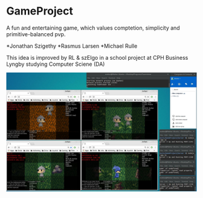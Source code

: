 # GameProject

A fun and entertaining game, which values comptetion, simplicity and primitive-balanced pvp.
 

*Jonathan Szigethy
*Rasmus Larsen
*Michael Rulle

This idea is improved by RL & szEIgo in a school project at CPH Business Lyngby studying Computer Sciene (DA)

![alt tag](https://github.com/szEIgo/GameProject/blob/master/Backend%20Server.png)


